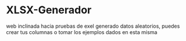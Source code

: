 # XLSX-Generador
web inclinada hacia pruebas de exel generado datos aleatorios, puedes crear tus columnas o tomar los ejemplos dados en esta misma
